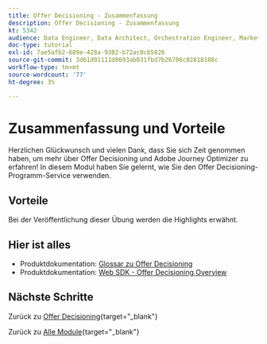```yaml
---
title: Offer Decisioning - Zusammenfassung
description: Offer Decisioning - Zusammenfassung
kt: 5342
audience: Data Engineer, Data Architect, Orchestration Engineer, Marketer
doc-type: tutorial
exl-id: 7ae5afb2-689e-428a-9382-b72ac0cb5826
source-git-commit: 3d61d91111d8693ab031fbd7b26706c02818108c
workflow-type: tm+mt
source-wordcount: '77'
ht-degree: 3%

---
```


# Zusammenfassung und Vorteile

Herzlichen Glückwunsch und vielen Dank, dass Sie sich Zeit genommen haben, um mehr über Offer Decisioning und Adobe Journey Optimizer zu erfahren!
In diesem Modul haben Sie gelernt, wie Sie den Offer Decisioning-Programm-Service verwenden.

## Vorteile

Bei der Veröffentlichung dieser Übung werden die Highlights erwähnt.

## Hier ist alles

- Produktdokumentation: [Glossar zu Offer Decisioning](https://experienceleague.adobe.com/docs/journey-optimizer/using/offer-decisioniong/get-started-decision/starting-offer-decisioning.html#glossary?lang=de)
- Produktdokumentation: [Web SDK - Offer Decisioning Overview](https://experienceleague.adobe.com/docs/experience-platform/edge/personalization/offer-decisioning/offer-decisioning-overview.html?lang=de)

## Nächste Schritte

Zurück zu [Offer Decisioning](offer-decisioning.md){target="_blank"}

Zurück zu [Alle Module](./../../../../overview.md){target="_blank"}
